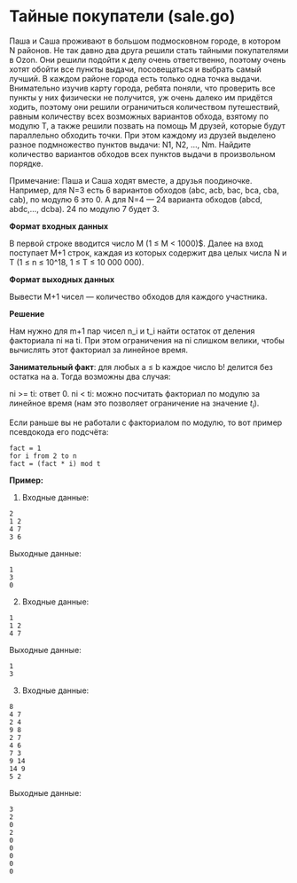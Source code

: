# Тайные покупатели (sale.go)
Паша и Саша проживают в большом подмосковном городе, в котором N районов. 
Не так давно два друга решили стать тайными покупателями в Ozon. 
Они решили подойти к делу очень ответственно, поэтому очень хотят обойти все пункты выдачи, 
посовещаться и выбрать самый лучший. В каждом районе города есть только одна точка выдачи. 
Внимательно изучив карту города, ребята поняли, что проверить все пункты у них физически не получится, 
уж очень далеко им придётся ходить, поэтому они решили ограничиться количеством путешествий, 
равным количеству всех возможных вариантов обхода, взятому по модулю T, 
а также решили позвать на помощь M друзей, которые будут параллельно обходить точки. 
При этом каждому из друзей выделено разное подмножество пунктов выдачи: N1, N2, ..., Nm. 
Найдите количество вариантов обходов всех пунктов выдачи в произвольном порядке.

Примечание: Паша и Саша ходят вместе, а друзья поодиночке. 
Например, для N=3 есть 6 вариантов обходов (abc, acb, bac, bca, cba, cab), по модулю 6 это 0. 
А для N=4 — 24 варианта обходов (abcd, abdc,…, dcba). 24 по модулю 7 будет 3.

**Формат входных данных**

В первой строке вводится число М (1 ≤ М < 1000)$. 
Далее на вход поступает M+1 строк, каждая из которых содержит два целых числа N и T (1 ≤ n ≤ 10^18, 1 ≤ T ≤ 10 000 000).

**Формат выходных данных**

Вывести М+1 чисел — количество обходов для каждого участника.

**Решение**

Нам нужно для m+1 пар чисел n_i и t_i найти остаток от деления факториала ni на ti. При этом ограничения на ni слишком велики, чтобы вычислять этот факториал за линейное время.

**Занимательный факт**: для любых a ≤ b каждое число b! делится без остатка на a. Тогда возможны два случая:

ni >= ti: ответ 0.
ni < ti: можно посчитать факториал по модулю за линейное время (нам это позволяет ограничение на значение $t_i$).

Если раньше вы не работали с факториалом по модулю, то вот пример псевдокода его подсчёта:

```
fact = 1
for i from 2 to n
fact = (fact * i) mod t
```

**Пример:**
1. Входные данные:
```
2
1 2
4 7
3 6 
```
Выходные данные:
```
1
3
0
```
2. Входные данные:
```
1
1 2
4 7
```
Выходные данные:
```
1
3
```
3. Входные данные:
```
8
4 7
2 4
9 8
2 7
4 6
7 3
9 14
14 9
5 2
```
Выходные данные:
```
3
2
0
2
0
0
0
0
0
```